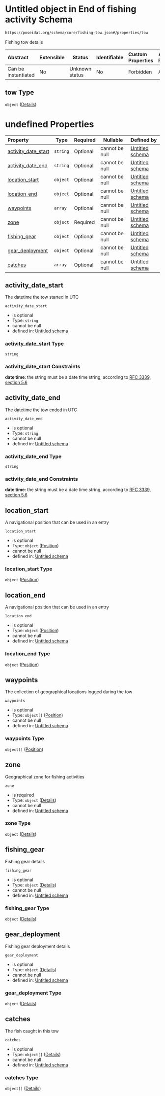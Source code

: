# Untitled object in End of fishing activity Schema

```txt
https://poseidat.org/schema/core/fishing-tow.json#/properties/tow
```

Fishing tow details


| Abstract            | Extensible | Status         | Identifiable | Custom Properties | Additional Properties | Access Restrictions | Defined In                                                                            |
| :------------------ | ---------- | -------------- | ------------ | :---------------- | --------------------- | ------------------- | ------------------------------------------------------------------------------------- |
| Can be instantiated | No         | Unknown status | No           | Forbidden         | Allowed               | none                | [fishing-activity.json\*](schemas/entry/fishing-activity.json "open original schema") |

## tow Type

`object` ([Details](fishing-activity-properties-tow.md))

# undefined Properties

| Property                                    | Type     | Required | Nullable       | Defined by                                                                                                                                                    |
| :------------------------------------------ | -------- | -------- | -------------- | :------------------------------------------------------------------------------------------------------------------------------------------------------------ |
| [activity_date_start](#activity_date_start) | `string` | Optional | cannot be null | [Untitled schema](fishing-tow-properties-activity_date_start.md "https&#x3A;//poseidat.org/schema/core/fishing-tow.json#/properties/activity_date_start")     |
| [activity_date_end](#activity_date_end)     | `string` | Optional | cannot be null | [Untitled schema](fishing-tow-properties-activity_date_end.md "https&#x3A;//poseidat.org/schema/core/fishing-tow.json#/properties/activity_date_end")         |
| [location_start](#location_start)           | `object` | Optional | cannot be null | [Untitled schema](trip-entry-properties-position.md "https&#x3A;//poseidat.org/schema/core/position.json#/properties/location_start")                         |
| [location_end](#location_end)               | `object` | Optional | cannot be null | [Untitled schema](trip-entry-properties-position.md "https&#x3A;//poseidat.org/schema/core/position.json#/properties/location_end")                           |
| [waypoints](#waypoints)                     | `array`  | Optional | cannot be null | [Untitled schema](fishing-tow-properties-waypoints.md "https&#x3A;//poseidat.org/schema/core/fishing-tow.json#/properties/waypoints")                         |
| [zone](#zone)                               | `object` | Required | cannot be null | [Untitled schema](fishing-tow-properties-zone.md "https&#x3A;//poseidat.org/schema/core/fishing-zone.json#/properties/zone")                                  |
| [fishing_gear](#fishing_gear)               | `object` | Optional | cannot be null | [Untitled schema](departure-properties-gear_on_board-items.md "https&#x3A;//poseidat.org/schema/core/fishing-gear.json#/properties/fishing_gear")             |
| [gear_deployment](#gear_deployment)         | `object` | Optional | cannot be null | [Untitled schema](fishing-tow-properties-gear_deployment.md "https&#x3A;//poseidat.org/schema/core/fishing-gear-deployment.json#/properties/gear_deployment") |
| [catches](#catches)                         | `array`  | Optional | cannot be null | [Untitled schema](fishing-tow-properties-catches.md "https&#x3A;//poseidat.org/schema/core/fishing-tow.json#/properties/catches")                             |

## activity_date_start

The datetime the tow started in UTC


`activity_date_start`

-   is optional
-   Type: `string`
-   cannot be null
-   defined in: [Untitled schema](fishing-tow-properties-activity_date_start.md "https&#x3A;//poseidat.org/schema/core/fishing-tow.json#/properties/activity_date_start")

### activity_date_start Type

`string`

### activity_date_start Constraints

**date time**: the string must be a date time string, according to [RFC 3339, section 5.6](https://tools.ietf.org/html/rfc3339 "check the specification")

## activity_date_end

The datetime the tow ended in UTC


`activity_date_end`

-   is optional
-   Type: `string`
-   cannot be null
-   defined in: [Untitled schema](fishing-tow-properties-activity_date_end.md "https&#x3A;//poseidat.org/schema/core/fishing-tow.json#/properties/activity_date_end")

### activity_date_end Type

`string`

### activity_date_end Constraints

**date time**: the string must be a date time string, according to [RFC 3339, section 5.6](https://tools.ietf.org/html/rfc3339 "check the specification")

## location_start

A navigational position that can be used in an entry


`location_start`

-   is optional
-   Type: `object` ([Position](trip-entry-properties-position.md))
-   cannot be null
-   defined in: [Untitled schema](trip-entry-properties-position.md "https&#x3A;//poseidat.org/schema/core/position.json#/properties/location_start")

### location_start Type

`object` ([Position](trip-entry-properties-position.md))

## location_end

A navigational position that can be used in an entry


`location_end`

-   is optional
-   Type: `object` ([Position](trip-entry-properties-position.md))
-   cannot be null
-   defined in: [Untitled schema](trip-entry-properties-position.md "https&#x3A;//poseidat.org/schema/core/position.json#/properties/location_end")

### location_end Type

`object` ([Position](trip-entry-properties-position.md))

## waypoints

The collection of geographical locations logged during the tow


`waypoints`

-   is optional
-   Type: `object[]` ([Position](trip-entry-properties-position.md))
-   cannot be null
-   defined in: [Untitled schema](fishing-tow-properties-waypoints.md "https&#x3A;//poseidat.org/schema/core/fishing-tow.json#/properties/waypoints")

### waypoints Type

`object[]` ([Position](trip-entry-properties-position.md))

## zone

Geographical zone for fishing activities


`zone`

-   is required
-   Type: `object` ([Details](fishing-tow-properties-zone.md))
-   cannot be null
-   defined in: [Untitled schema](fishing-tow-properties-zone.md "https&#x3A;//poseidat.org/schema/core/fishing-zone.json#/properties/zone")

### zone Type

`object` ([Details](fishing-tow-properties-zone.md))

## fishing_gear

Fishing gear details


`fishing_gear`

-   is optional
-   Type: `object` ([Details](departure-properties-gear_on_board-items.md))
-   cannot be null
-   defined in: [Untitled schema](departure-properties-gear_on_board-items.md "https&#x3A;//poseidat.org/schema/core/fishing-gear.json#/properties/fishing_gear")

### fishing_gear Type

`object` ([Details](departure-properties-gear_on_board-items.md))

## gear_deployment

Fishing gear deployment details


`gear_deployment`

-   is optional
-   Type: `object` ([Details](fishing-tow-properties-gear_deployment.md))
-   cannot be null
-   defined in: [Untitled schema](fishing-tow-properties-gear_deployment.md "https&#x3A;//poseidat.org/schema/core/fishing-gear-deployment.json#/properties/gear_deployment")

### gear_deployment Type

`object` ([Details](fishing-tow-properties-gear_deployment.md))

## catches

The fish caught in this tow


`catches`

-   is optional
-   Type: `object[]` ([Details](fishing-tow-properties-catches-items.md))
-   cannot be null
-   defined in: [Untitled schema](fishing-tow-properties-catches.md "https&#x3A;//poseidat.org/schema/core/fishing-tow.json#/properties/catches")

### catches Type

`object[]` ([Details](fishing-tow-properties-catches-items.md))
